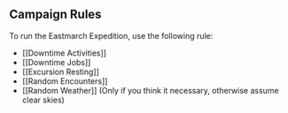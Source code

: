 ## Campaign Rules
To run the Eastmarch Expedition, use the following rule:
- [[Downtime Activities]]
- [[Downtime Jobs]]
- [[Excursion Resting]]
- [[Random Encounters]]
- [[Random Weather]] (Only if you think it necessary, otherwise assume clear skies)
